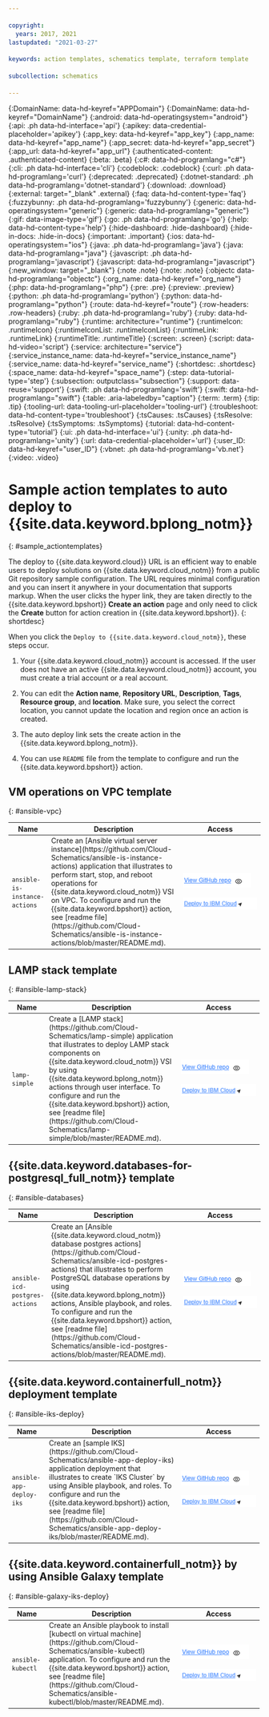 ```yaml
---

copyright:
  years: 2017, 2021
lastupdated: "2021-03-27"

keywords: action templates, schematics template, terraform template

subcollection: schematics

---
```



{:DomainName: data-hd-keyref="APPDomain"}
{:DomainName: data-hd-keyref="DomainName"}
{:android: data-hd-operatingsystem="android"}
{:api: .ph data-hd-interface='api'}
{:apikey: data-credential-placeholder='apikey'}
{:app_key: data-hd-keyref="app_key"}
{:app_name: data-hd-keyref="app_name"}
{:app_secret: data-hd-keyref="app_secret"}
{:app_url: data-hd-keyref="app_url"}
{:authenticated-content: .authenticated-content}
{:beta: .beta}
{:c#: data-hd-programlang="c#"}
{:cli: .ph data-hd-interface='cli'}
{:codeblock: .codeblock}
{:curl: .ph data-hd-programlang='curl'}
{:deprecated: .deprecated}
{:dotnet-standard: .ph data-hd-programlang='dotnet-standard'}
{:download: .download}
{:external: target="_blank" .external}
{:faq: data-hd-content-type='faq'}
{:fuzzybunny: .ph data-hd-programlang='fuzzybunny'}
{:generic: data-hd-operatingsystem="generic"}
{:generic: data-hd-programlang="generic"}
{:gif: data-image-type='gif'}
{:go: .ph data-hd-programlang='go'}
{:help: data-hd-content-type='help'}
{:hide-dashboard: .hide-dashboard}
{:hide-in-docs: .hide-in-docs}
{:important: .important}
{:ios: data-hd-operatingsystem="ios"}
{:java: .ph data-hd-programlang='java'}
{:java: data-hd-programlang="java"}
{:javascript: .ph data-hd-programlang='javascript'}
{:javascript: data-hd-programlang="javascript"}
{:new_window: target="_blank"}
{:note .note}
{:note: .note}
{:objectc data-hd-programlang="objectc"}
{:org_name: data-hd-keyref="org_name"}
{:php: data-hd-programlang="php"}
{:pre: .pre}
{:preview: .preview}
{:python: .ph data-hd-programlang='python'}
{:python: data-hd-programlang="python"}
{:route: data-hd-keyref="route"}
{:row-headers: .row-headers}
{:ruby: .ph data-hd-programlang='ruby'}
{:ruby: data-hd-programlang="ruby"}
{:runtime: architecture="runtime"}
{:runtimeIcon: .runtimeIcon}
{:runtimeIconList: .runtimeIconList}
{:runtimeLink: .runtimeLink}
{:runtimeTitle: .runtimeTitle}
{:screen: .screen}
{:script: data-hd-video='script'}
{:service: architecture="service"}
{:service_instance_name: data-hd-keyref="service_instance_name"}
{:service_name: data-hd-keyref="service_name"}
{:shortdesc: .shortdesc}
{:space_name: data-hd-keyref="space_name"}
{:step: data-tutorial-type='step'}
{:subsection: outputclass="subsection"}
{:support: data-reuse='support'}
{:swift: .ph data-hd-programlang='swift'}
{:swift: data-hd-programlang="swift"}
{:table: .aria-labeledby="caption"}
{:term: .term}
{:tip: .tip}
{:tooling-url: data-tooling-url-placeholder='tooling-url'}
{:troubleshoot: data-hd-content-type='troubleshoot'}
{:tsCauses: .tsCauses}
{:tsResolve: .tsResolve}
{:tsSymptoms: .tsSymptoms}
{:tutorial: data-hd-content-type='tutorial'}
{:ui: .ph data-hd-interface='ui'}
{:unity: .ph data-hd-programlang='unity'}
{:url: data-credential-placeholder='url'}
{:user_ID: data-hd-keyref="user_ID"}
{:vbnet: .ph data-hd-programlang='vb.net'}
{:video: .video}




# Sample action templates to auto deploy to {{site.data.keyword.bplong_notm}}
{: #sample_actiontemplates}


The deploy to {{site.data.keyword.cloud}} URL is an efficient way to enable users to deploy solutions on {{site.data.keyword.cloud_notm}} from a public Git repository sample configuration. The URL requires minimal configuration and you can insert it anywhere in your documentation that supports markup. When the user clicks the hyper link, they are taken directly to the {{site.data.keyword.bpshort}} **Create an action** page and only need to click the **Create** button for action creation in {{site.data.keyword.bpshort}}.
{: shortdesc}

When you click the `Deploy to {{site.data.keyword.cloud_notm}}`, these steps occur.

  1. Your {{site.data.keyword.cloud_notm}} account is accessed. If the user does not have an active {{site.data.keyword.cloud_notm}} account, you must create a trial account or a real account.

  2. You can edit the **Action name**, **Repository URL**, **Description**, **Tags**, **Resource group**, and **location**. Make sure, you select the correct location, you cannot update the location and region once an action is created.

  3. The auto deploy link sets the create action in the {{site.data.keyword.bplong_notm}}. 

  4. You can use `README` file from the template to configure and run the {{site.data.keyword.bpshort}} action.


## VM operations on VPC template
{: #ansible-vpc}

<table>
   <thead>
    <th style="width:60px">Name</th>
    <th style="width:250px">Description</th>
    <th style="width:150px">Access</th>
  </thead>
  <tbody>
       <tr>
      <td><code>ansible-is-instance-actions</code></td>
      <td>Create an [Ansible virtual server instance](https://github.com/Cloud-Schematics/ansible-is-instance-actions) application that illustrates to perform start, stop, and reboot operations for {{site.data.keyword.cloud_notm}} VSI on VPC. To configure and run the {{site.data.keyword.bpshort}} action, see [readme file](https://github.com/Cloud-Schematics/ansible-is-instance-actions/blob/master/README.md).</td>
      <td><a href="https://github.com/Cloud-Schematics/ansible-is-instance-actions"><img src="/images/viewgithub.png"></a><br><br><a href="https://cloud.ibm.com/schematics/actions/create?name=ansible-is-instance-actions&url=https://github.com/Cloud-Schematics/ansible-is-instance-actions"><img src="/images/deploytoschematics.png"></a></td>
 </tr>
 </tbody>
 </table>

## LAMP stack template
{: #ansible-lamp-stack}

<table>
   <thead>
    <th style="width:60px">Name</th>
    <th style="width:250px">Description</th>
    <th style="width:150px">Access</th>
  </thead>
  <tbody>
     <tr>
      <td><code>lamp-simple</code></td>
      <td>Create a [LAMP stack](https://github.com/Cloud-Schematics/lamp-simple) application that illustrates to deploy LAMP stack components on {{site.data.keyword.cloud_notm}} VSI by using {{site.data.keyword.bplong_notm}} actions through user interface. To configure and run the {{site.data.keyword.bpshort}} action, see [readme file](https://github.com/Cloud-Schematics/lamp-simple/blob/master/README.md).</td>
      <td><a href="https://github.com/Cloud-Schematics/lamp-simple"><img src="/images/viewgithub.png"></a><br><br><a href="https://cloud.ibm.com/schematics/actions/create?name=lamp-simple&url=https://github.com/Cloud-Schematics/lamp-simple"><img src="/images/deploytoschematics.png"></a></td>
 </tr>
 </tbody>
 </table>

## {{site.data.keyword.databases-for-postgresql_full_notm}} template
{: #ansible-databases}

<table>
   <thead>
    <th style="width:60px">Name</th>
    <th style="width:250px">Description</th>
    <th style="width:150px">Access</th>
  </thead>
  <tbody>
     <tr>
      <td><code>ansible-icd-postgres-actions</code></td>
      <td>Create an [Ansible {{site.data.keyword.cloud_notm}} database postgres actions](https://github.com/Cloud-Schematics/ansible-icd-postgres-actions) that illustrates to perform PostgreSQL database operations by using {{site.data.keyword.bplong_notm}} actions, Ansible playbook, and roles. To configure and run the {{site.data.keyword.bpshort}} action, see [readme file](https://github.com/Cloud-Schematics/ansible-icd-postgres-actions/blob/master/README.md).</td>
      <td><a href="https://github.com/Cloud-Schematics/lamp-simple"><img src="/images/viewgithub.png"></a><br><br><a href="https://cloud.ibm.com/schematics/actions/create?name=lamp-simple&url=https://github.com/Cloud-Schematics/lamp-simple"><img src="/images/deploytoschematics.png"></a></td>
 </tr>
 </tbody>
 </table>

## {{site.data.keyword.containerfull_notm}} deployment template
{: #ansible-iks-deploy}

<table>
   <thead>
    <th style="width:60px">Name</th>
    <th style="width:250px">Description</th>
    <th style="width:150px">Access</th>
  </thead>
  <tbody>
       <tr>
      <td><code>ansible-app-deploy-iks</code></td>
      <td>Create an [sample IKS](https://github.com/Cloud-Schematics/ansible-app-deploy-iks) application deployment that illustrates to create `IKS Cluster` by using Ansible playbook, and roles. To configure and run the {{site.data.keyword.bpshort}} action, see [readme file](https://github.com/Cloud-Schematics/ansible-app-deploy-iks/blob/master/README.md).</td>
      <td><a href="https://github.com/Cloud-Schematics/ansible-app-deploy-iks"><img src="/images/viewgithub.png"></a><br><br><a href="https://cloud.ibm.com/schematics/actions/create?name=ansible-app-deploy-iks&url=https://github.com/Cloud-Schematics/ansible-app-deploy-iks"><img src="/images/deploytoschematics.png"></a></td>
 </tr>
 </tbody>
 </table>

## {{site.data.keyword.containerfull_notm}} by using Ansible Galaxy template
{: #ansible-galaxy-iks-deploy}

<table>
   <thead>
    <th style="width:60px">Name</th>
    <th style="width:250px">Description</th>
    <th style="width:150px">Access</th>
  </thead>
  <tbody>
  </tr>
       <tr>
      <td><code>ansible-kubectl</code></td>
      <td>Create an Ansible playbook to install [kubectl on virtual machine](https://github.com/Cloud-Schematics/ansible-kubectl) application. To configure and run the {{site.data.keyword.bpshort}} action, see [readme file](https://github.com/Cloud-Schematics/ansible-kubectl/blob/master/README.md).</td>
      <td><a href="https://github.com/Cloud-Schematics/ansible-app-deploy-iks"><img src="/images/viewgithub.png"></a><br><br><a href="https://cloud.ibm.com/schematics/actions/create?name=ansible-kubectl&url=https://github.com/Cloud-Schematics/ansible-kubectl"><img src="/images/deploytoschematics.png"></a></td>
 </tr>
  </tbody>
  </table>